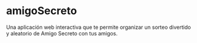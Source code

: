 # amigoSecreto
Una aplicación web interactiva que te permite organizar un sorteo divertido y aleatorio de Amigo Secreto con tus amigos.
